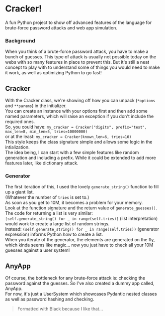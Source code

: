 # Cracker!
A fun Python project to show off advanced features of the language for brute-force password attacks and web app simulation.  
### Background
When you think of a brute-force password attack, you have to make a bunch of guesses.  This type of attack is usually not possible today on the webs with so many features in place to prevent this.  But it's still a neat concept to play with to understand some of things you would need to make it work, as well as optimizing Python to go fast!  

## Cracker
With the Cracker class, we're showing off how you can unpack (`*options` and `**params`) in the initializer.  
You can create an instance with your options first and then add some named parameters, which will raise an exception if you don't include the required ones.  
So, you could have: `my_cracker = Cracker("digits", prefix="test", max_len=8, min_len=5, tries=10000000)`  
or at the least: `my_cracker = Cracker(known_len=6, tries=10)`  
This style keeps the class signature simple and allows some logic in the intialization.  
The idea being, I can start with a few simple features like random generation and including a prefix.  While it could be extended to add more features later, like dictionary attack.  
### Generator
The first iteration of this, I used the lovely `generate_string()` function to fill up a giant list.  
(Whatever the number of `tries` is set to.)  
As soon as you get to 10M, it becomes a problem for your memory.  
Look at the function signature and the return value of `generate_guesses()`.  The code for returning a list is very similar:  
`[self.generate_string() for _ in range(self.tries)]` (list interpretation) would work to create a large list of random strings.  
Instead: `(self.generate_string() for _ in range(self.tries))` (generator expression) informs Python _how_ to create a list.  
When you iterate of the generator, the elements are generated on the fly, which kinda seems like magic... now you just have to check all your 10M guesses against a user system!  

## AnyApp
Of course, the bottleneck for any brute-force attack is: checking the password against the guesses.  So I've also created a dummy app called, AnyApp.  
For now, it's just a UserSystem which showcases Pydantic nested classes as well as password hashing and checking.  

> Formatted with Black because I like that...